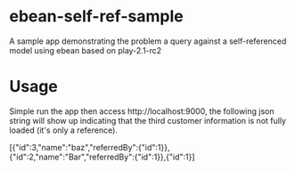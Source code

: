 ebean-self-ref-sample
=====================

A sample app demonstrating the problem a query against a self-referenced model using ebean based on play-2.1-rc2

Usage
=====================

Simple run the app then access http://localhost:9000, the following json string will show up indicating that the third customer information is not fully loaded (it's only a reference).

[{"id":3,"name":"baz","referredBy":{"id":1}},{"id":2,"name":"Bar","referredBy":{"id":1}},{"id":1}]

